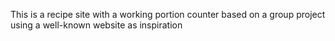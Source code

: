 This is a recipe site with a working portion counter based on a group project using a well-known website as inspiration
